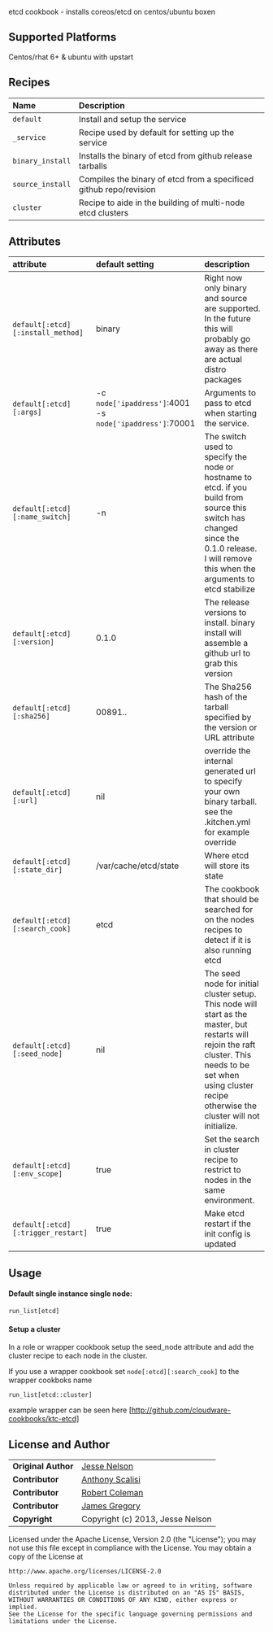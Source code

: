etcd cookbook - installs coreos/etcd on centos/ubuntu boxen

## Supported Platforms
Centos/rhat 6+ & ubuntu with upstart

## Recipes
| Name | Description |
|:-----|:------------|
| `default` | Install and setup the service
| `_service` | Recipe used by default for setting up the service
| `binary_install` | Installs the binary of etcd from github release tarballs
| `source_install` | Compiles the binary of etcd from a specificed github repo/revision
| `cluster` | Recipe to aide in the building of multi-node etcd clusters

## Attributes

| attribute | default setting | description | 
|:---------------------------------|:---------------|:-----------------------------------------|
|`default[:etcd][:install_method]`| binary | Right now only binary and source are supported. In the future this will probably go away as there are actual distro packages |
|`default[:etcd][:args]`|  -c `node['ipaddress']`:4001 -s `node['ipaddress']`:70001 | Arguments to pass to etcd when starting the service. |
|`default[:etcd][:name_switch]`| -n | The switch used to specify the node or hostname to etcd. if you build from source this switch has changed since the 0.1.0 release. I will remove this when the arguments to etcd stabilize|
|`default[:etcd][:version]` | 0.1.0 | The release versions to install. binary install will assemble a github url to grab this version |
|`default[:etcd][:sha256]` | 00891.. | The Sha256 hash of the tarball specified by the version or URL attribute| 
|`default[:etcd][:url]` | nil |override the internal generated url to specify your own binary tarball. see the .kitchen.yml for example override |
|`default[:etcd][:state_dir]` | /var/cache/etcd/state | Where etcd will store its state | 
|`default[:etcd][:search_cook]`| etcd | The cookbook that should be searched for on the nodes recipes to detect if it is also running etcd |
|`default[:etcd][:seed_node]` | nil | The seed node for initial cluster setup. This node will start as the master, but restarts will rejoin the raft cluster. This needs to be set when using cluster recipe otherwise the cluster will not initialize.|
|`default[:etcd][:env_scope]` | true | Set the search in cluster recipe to restrict to nodes in the same environment.
|`default[:etcd][:trigger_restart]` | true | Make etcd restart if the init config is updated
## Usage 

#### Default single instance single node:
````
run_list[etcd]
````

#### Setup a cluster
In a role or wrapper cookbook setup the seed_node attribute and add the cluster recipe to each node in the cluster.

If you use a wrapper cookbook set `node[:etcd][:search_cook]` to the wrapper cookboks name
````
run_list[etcd::cluster]
````

example wrapper can be seen here [http://github.com/cloudware-cookbooks/ktc-etcd]

## License and Author

|                      |                                                |
|:---------------------|:-----------------------------------------------|
| **Original Author**  | [Jesse Nelson]( https://github.com/spheromak)  |
| **Contributor**      | [Anthony Scalisi](https://github.com/scalp42)  |
| **Contributor**      | [Robert Coleman](https://github.com/rjocoleman)|
| **Contributor**      | [James Gregory](https://github.com/jagregory)  |
| **Copyright**        | Copyright (c) 2013, Jesse Nelson               |

Licensed under the Apache License, Version 2.0 (the "License");
you may not use this file except in compliance with the License.
You may obtain a copy of the License at

    http://www.apache.org/licenses/LICENSE-2.0

    Unless required by applicable law or agreed to in writing, software
    distributed under the License is distributed on an "AS IS" BASIS,
    WITHOUT WARRANTIES OR CONDITIONS OF ANY KIND, either express or implied.
    See the License for the specific language governing permissions and
    limitations under the License.
